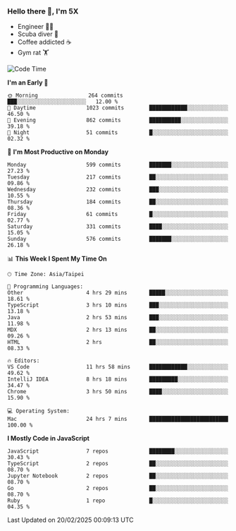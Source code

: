 ### Hello there 👋, I'm 5X

* Engineer 👨‍💻
* Scuba diver 🤿
* Coffee addicted ☕️
* Gym rat 🏋️

<!--START_SECTION:waka-->
![Code Time](http://img.shields.io/badge/Code%20Time-1%2C441%20hrs%2024%20mins-blue)

**I'm an Early 🐤** 

```text
🌞 Morning                264 commits         ███░░░░░░░░░░░░░░░░░░░░░░   12.00 % 
🌆 Daytime                1023 commits        ████████████░░░░░░░░░░░░░   46.50 % 
🌃 Evening                862 commits         ██████████░░░░░░░░░░░░░░░   39.18 % 
🌙 Night                  51 commits          █░░░░░░░░░░░░░░░░░░░░░░░░   02.32 % 
```
📅 **I'm Most Productive on Monday** 

```text
Monday                   599 commits         ███████░░░░░░░░░░░░░░░░░░   27.23 % 
Tuesday                  217 commits         ██░░░░░░░░░░░░░░░░░░░░░░░   09.86 % 
Wednesday                232 commits         ███░░░░░░░░░░░░░░░░░░░░░░   10.55 % 
Thursday                 184 commits         ██░░░░░░░░░░░░░░░░░░░░░░░   08.36 % 
Friday                   61 commits          █░░░░░░░░░░░░░░░░░░░░░░░░   02.77 % 
Saturday                 331 commits         ████░░░░░░░░░░░░░░░░░░░░░   15.05 % 
Sunday                   576 commits         ███████░░░░░░░░░░░░░░░░░░   26.18 % 
```


📊 **This Week I Spent My Time On** 

```text
🕑︎ Time Zone: Asia/Taipei

💬 Programming Languages: 
Other                    4 hrs 29 mins       █████░░░░░░░░░░░░░░░░░░░░   18.61 % 
TypeScript               3 hrs 10 mins       ███░░░░░░░░░░░░░░░░░░░░░░   13.18 % 
Java                     2 hrs 53 mins       ███░░░░░░░░░░░░░░░░░░░░░░   11.98 % 
MDX                      2 hrs 13 mins       ██░░░░░░░░░░░░░░░░░░░░░░░   09.26 % 
HTML                     2 hrs               ██░░░░░░░░░░░░░░░░░░░░░░░   08.33 % 

🔥 Editors: 
VS Code                  11 hrs 58 mins      ████████████░░░░░░░░░░░░░   49.62 % 
IntelliJ IDEA            8 hrs 18 mins       █████████░░░░░░░░░░░░░░░░   34.47 % 
Chrome                   3 hrs 50 mins       ████░░░░░░░░░░░░░░░░░░░░░   15.90 % 

💻 Operating System: 
Mac                      24 hrs 7 mins       █████████████████████████   100.00 % 
```

**I Mostly Code in JavaScript** 

```text
JavaScript               7 repos             ████████░░░░░░░░░░░░░░░░░   30.43 % 
TypeScript               2 repos             ██░░░░░░░░░░░░░░░░░░░░░░░   08.70 % 
Jupyter Notebook         2 repos             ██░░░░░░░░░░░░░░░░░░░░░░░   08.70 % 
Go                       2 repos             ██░░░░░░░░░░░░░░░░░░░░░░░   08.70 % 
Ruby                     1 repo              █░░░░░░░░░░░░░░░░░░░░░░░░   04.35 % 
```




 Last Updated on 20/02/2025 00:09:13 UTC
<!--END_SECTION:waka-->
